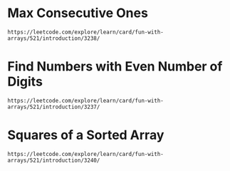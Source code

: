 # Max Consecutive Ones
`https://leetcode.com/explore/learn/card/fun-with-arrays/521/introduction/3238/`

# Find Numbers with Even Number of Digits
`https://leetcode.com/explore/learn/card/fun-with-arrays/521/introduction/3237/`

# Squares of a Sorted Array
`https://leetcode.com/explore/learn/card/fun-with-arrays/521/introduction/3240/`
